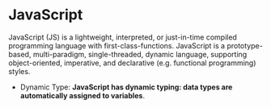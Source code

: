 # JavaScript

JavaScript (JS) is a lightweight, interpreted, or just-in-time compiled programming language with first-class-functions. JavaScript is a prototype-based, multi-paradigm, single-threaded, dynamic language, supporting object-oriented, imperative, and declarative (e.g. functional programming) styles.

- Dynamic Type: **JavaScript has dynamic typing: data types are automatically assigned to variables**.
